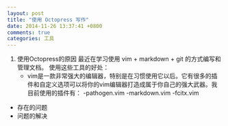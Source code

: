 ```yaml
---
layout: post
title: "使用 Octopress 写作"
date: 2014-11-26 13:37:41 +0800
comments: true
categories: 工具
---
```


1. 使用Octopress的原因
最近在学习使用 vim + markdown + git 的方式编写和管理文档。
使用这些工具的好处：
    - vim是一款非常强大的编辑器，特别是在习惯使用它以后。它有很多的插件和自定义选项可以将你的vim编辑器打造成属于你自己的强大武器。我目前使用的插件有：
        -pathogen.vim
        -markdown.vim
        -fcitx.vim
 

- 存在的问题
- 问题的解决
